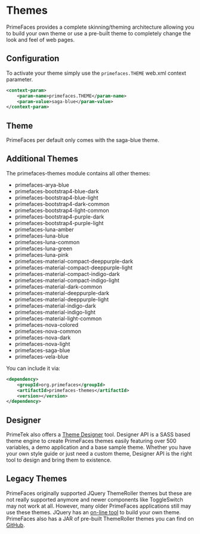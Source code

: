 # Themes

PrimeFaces provides a complete skinning/theming architecture allowing you to build your own theme or use a pre-built
theme to completely change the look and feel of web pages.

## Configuration

To activate your theme simply use the `primefaces.THEME`  web.xml context parameter.

```xml
<context-param>
    <param-name>primefaces.THEME</param-name>
    <param-value>saga-blue</param-value>
</context-param>
```


## Theme

PrimeFaces per default only comes with the saga-blue theme.


## Additional Themes

The primefaces-themes module contains all other themes:

- primefaces-arya-blue
- primefaces-bootstrap4-blue-dark
- primefaces-bootstrap4-blue-light
- primefaces-bootstrap4-dark-common
- primefaces-bootstrap4-light-common
- primefaces-bootstrap4-purple-dark
- primefaces-bootstrap4-purple-light
- primefaces-luna-amber
- primefaces-luna-blue
- primefaces-luna-common
- primefaces-luna-green
- primefaces-luna-pink
- primefaces-material-compact-deeppurple-dark
- primefaces-material-compact-deeppurple-light
- primefaces-material-compact-indigo-dark
- primefaces-material-compact-indigo-light
- primefaces-material-dark-common
- primefaces-material-deeppurple-dark
- primefaces-material-deeppurple-light
- primefaces-material-indigo-dark
- primefaces-material-indigo-light
- primefaces-material-light-common
- primefaces-nova-colored
- primefaces-nova-common
- primefaces-nova-dark
- primefaces-nova-light
- primefaces-saga-blue
- primefaces-vela-blue

You can include it via:

```xml
<dependency>
    <groupId>org.primefaces</groupId>
    <artifactId>primefaces-themes</artifactId>
    <version></version>
</dependency>
```

## Designer

PrimeTek also offers a [Theme Designer](https://www.primefaces.org/designer/primefaces) tool. 
Designer API is a SASS based theme engine to create PrimeFaces themes easily featuring over 500 variables, 
a demo application and a base sample theme. Whether you have your own style guide or just need a custom theme, 
Designer API is the right tool to design and bring them to existence.

## Legacy Themes

PrimeFaces originally supported JQuery ThemeRoller themes but these are not really supported anymore and newer components like ToggleSwitch may not work at all.
However, many older PrimeFaces applications still may use these themes. JQuery has an [on-line tool](https://jqueryui.com/themeroller/) to build your own theme.
PrimeFaces also has a JAR of pre-built ThemeRoller themes you can find on [GitHub](https://github.com/primefaces/themes).
